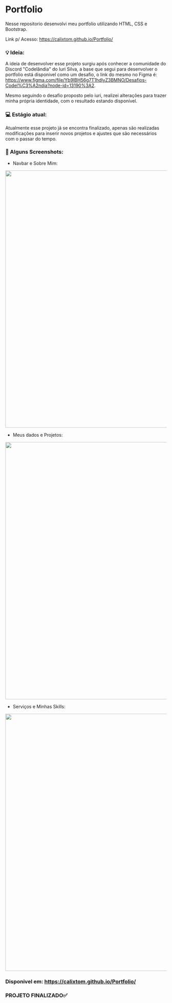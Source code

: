 # Portfolio
Nesse repositorio desenvolvi meu portfolio utilizando HTML, CSS e Bootstrap.

Link p/ Acesso: https://calixtom.github.io/Portfolio/

### 💡 Ideia:

 A ideia de desenvolver esse projeto surgiu após conhecer a comunidade do Discord "Codelândia" do Iuri Silva, a base que segui para desenvolver o portfolio está disponivel como um desafio, o link do mesmo no Figma é: https://www.figma.com/file/Yb9IBH56g7T1hdIyZ3BMNO/Desafios-Codel%C3%A2ndia?node-id=13190%3A2.

 Mesmo seguindo o desafio proposto pelo iuri, realizei alterações para trazer minha própria identidade, com o resultado estando disponível.
 
### 💻 Estágio atual:

 Atualmente esse projeto já se encontra finalizado, apenas são realizadas modificações para inserir novos projetos e ajustes que são necessários com o passar do tempo.

### 📸 Alguns Screenshots:

- Navbar e Sobre Mim:

<img src="https://user-images.githubusercontent.com/51165259/137760527-b817e498-a205-4fb0-a63b-2608d8fbcf0f.png" width="800"/>


- Meus dados e Projetos:

<img src="https://user-images.githubusercontent.com/51165259/137760655-6ffcda41-d44b-4e7a-8d4d-f41f5ed07163.png" width="800"/>


- Serviços e Minhas Skills: 

<img src="https://user-images.githubusercontent.com/51165259/137760734-cbeefa1d-7455-44a5-afb1-705f242f934d.png" width="800"/>


### Disponivel em: https://calixtom.github.io/Portfolio/

### PROJETO FINALIZADO✅
